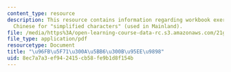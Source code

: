 ```yaml
---
content_type: resource
description: This resource contains information regarding workbook exercise in "Jianti",
  Chinese for "simplified characters" (used in Mainland).
file: /media/https%3A/open-learning-course-data-rc.s3.amazonaws.com/21g-109-chinese-iii-streamlined-fall-2005/8ec7a7a3ef942415cb58fe9b1d8f154b_MIT21G_109F05_bjFFexerjtft.pdf
file_type: application/pdf
resourcetype: Document
title: "\u96FB\u5F71\u300A\u5BB6\u300B\u95EE\u9898"
uid: 8ec7a7a3-ef94-2415-cb58-fe9b1d8f154b
---
```

